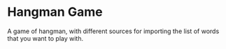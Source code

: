# Hangman Game
 A game of hangman, with different sources for importing the list of words that you want to play with.
